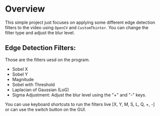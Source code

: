 # Overview

This simple project just focuses on applying some different edge detection filters to the video using `OpenCV` and `CustomTkinter`. You can change the filter type and adjust the blur level.

## Edge Detection Filters:

Those are the filters uesd on the program.

- Sobel X
- Sobel Y
- Magnitude
- Sobel with Threshold
- Laplacian of Gaussian (LoG)
- Sigma Adjustment: Adjust the blur level using the "+" and "-" keys.

You can use keyboard shortcuts to run the filters live [X, Y, M, S, L, Q, +, -] or can use the switch button on the GUI.